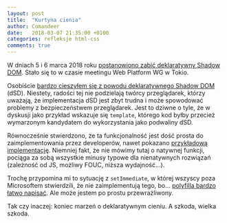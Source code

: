 ```yaml
---
layout: post
title:  "Kurtyna cienia"
author: Comandeer
date:   2018-03-07 21:35:00 +0100
categories: refleksje html-css
comments: true
---
```


W dniach 5 i 6 marca 2018 roku [postanowiono zabić deklaratywny Shadow DOM](https://github.com/whatwg/dom/issues/510#issuecomment-370980398). Stało się to w czasie meetingu Web Platform WG w Tokio.

Osobiście [bardzo cieszyłem się z powodu deklaratywnego Shadow DOM](https://blog.comandeer.pl/javascript/2017/10/31/deklaratywny-shadow-dom.html) (dSD). Niestety, radości tej nie podzielają twórcy przeglądarek, którzy uważają, że implementacja dSD jest zbyt trudna i może spowodować problemy z bezpieczeństwem przeglądarek. Jest to dziwne o tyle, że w dyskusji jako przykład wskazuje się `template`, którego kod byłby przecież wymarzonym kandydatem do wykorzystania jako podwaliny dSD.

Równocześnie stwierdzono, że ta funkcjonalność jest dość prosta do zaimplementowania przez developerów, nawet pokazano [przykładową implementację](https://github.com/whatwg/dom/issues/510#issuecomment-371015679). Niemniej fakt, że nie mówimy tutaj o natywnej funkcji, pociąga za sobą wszystkie minusy typowe dla nienatywnych rozwiązań (zależność od JS, możliwy FOUC, niższa wydajność…).

Trochę przypomina mi to sytuację z `setImmediate`, w której wszyscy poza Microsoftem stwierdzili, że nie zaimplementują tego, bo… [polyfilla bardzo łatwo napisać](https://www.nczonline.net/blog/2013/07/09/the-case-for-setimmediate/). Ale może jestem po prostu przewrażliwony.

Tak czy inaczej: koniec marzeń o deklaratywnym cieniu. A szkoda, wielka szkoda.